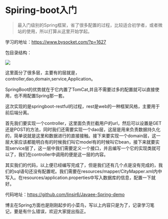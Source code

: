 # Spiring-boot入门

> 最入门级别的Spring框架，省了很多配置的过程，比较适合初学者，或者微站的使用，所以打算从这里开始学起。

学习的地址：https://www.bysocket.com/?p=1627

包目录结构：

![](https://ws1.sinaimg.cn/large/006tNc79ly1flcxydakxlj30km0zyt9d.jpg)

这里面分了很多层，主要有的层就是，controller,dao,domain,service,Application。

SpringBoot的优势就在于它内置了TomCat,并且不需要过多的配置就可以直接使用，也不用配置Spring那一套。

这次实现的是springboot-restful的过程，rest是web的一种框架风格，主要用于前后端分离。

首先我们要实现一个controller，这里面负责拦截用户的url，然后可以设置是GET还是POST的方法，同时我们还需要实现一个dao层，这层是用来负责数据持久化的，简单说就是这里和数据进行的直接接触。接下来要实现一个domain层，这一层大家应该都能明白有的时候我们叫它model有的时候叫它bean，接下来就要实现service层了，这一层中我们需要定义一个接口，并且编写一个它的实现类就可以了，我们在controller中调用的便是这一层的内容。

其实我们的代码，以上便已经编写完成了，但是我们还有几个点是没有完成的，我们的sql语句还没有配置呢。我们需要在resources/mapper/CityMapper.xml内中写入。在resources/application.properties中写入数据库的信息，配置一下就好。

代码地址：https://github.com/linsir6/Javaee-Spring-demo

博主在Spring方面也是刚刚起步的小菜鸟，写以上内容只是为了，记录学习笔记，要是有什么错误，欢迎大家提出指正。

